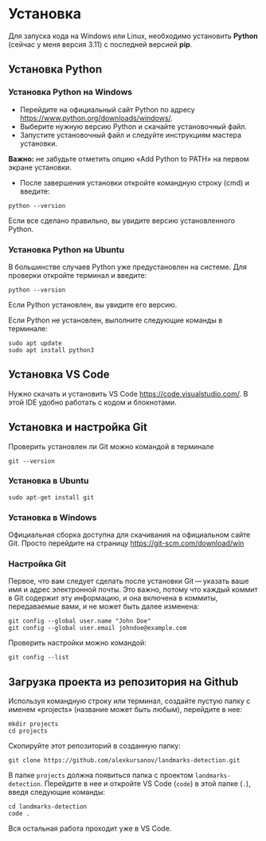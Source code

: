 # Установка

Для запуска кода на Windows или Linux, необходимо установить **Python** (сейчас у меня версия 3.11) с последней версией **pip**.

## Установка Python

### Установка Python на Windows
- Перейдите на официальный сайт Python по адресу https://www.python.org/downloads/windows/.
- Выберите нужную версию Python и скачайте установочный файл.
- Запустите установочный файл и следуйте инструкциям мастера установки. 

**Важно:** не забудьте отметить опцию «Add Python to PATH» на первом экране установки.
- После завершения установки откройте командную строку (cmd) и введите: 
```
python --version
``` 
Если все сделано правильно, вы увидите версию установленного Python.

### Установка Python на Ubuntu

В большинстве случаев Python уже предустановлен на системе. Для проверки откройте терминал и введите: 
```
python --version
```
Если Python установлен, вы увидите его версию. 

Если Python не установлен, выполните следующие команды в терминале:

```
sudo apt update
sudo apt install python3
```

## Установка VS Code

Нужно скачать и установить VS Code https://code.visualstudio.com/. В этой IDE удобно работать с кодом и блокнотами.

## Установка и настройка Git
Проверить установлен ли Git можно командой в терминале
```
git --version
```
### Установка в Ubuntu
```
sudo apt-get install git
```
### Установка в Windows
Официальная сборка доступна для скачивания на официальном сайте Git. Просто перейдите на страницу https://git-scm.com/download/win

### Настройка Git

Первое, что вам следует сделать после установки Git — указать ваше имя и адрес электронной почты. Это важно, потому что каждый коммит в Git содержит эту информацию, и она включена в коммиты, передаваемые вами, и не может быть далее изменена:
```
git config --global user.name "John Doe"
git config --global user.email johndoe@example.com
```
Проверить настройки можно командой:
```
git config --list
```
## Загрузка проекта из репозитория на Github
Используя командную строку или терминал, создайте пустую папку с именем «projects» (название может быть любым), перейдите в нее:
```
mkdir projects
cd projects
```
Скопируйте этот репозиторий в созданную папку:
```
git clone https://github.com/alexkursanov/landmarks-detection.git
```
В папке `projects` должна появиться папка с проектом `landmarks-detection`.
Перейдите в нее и откройте VS Code (`code`) в этой папке (`.`), введя следующие команды:
```
cd landmarks-detection
code .
```
Вся остальная работа проходит уже в VS Code.